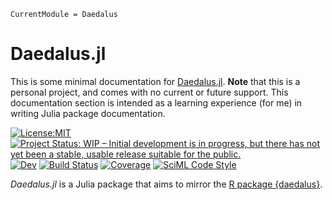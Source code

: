 ```@meta
CurrentModule = Daedalus
```

# Daedalus.jl

This is some minimal documentation for [Daedalus.jl](https://github.com/pratikunterwegs/Daedalus.jl).
**Note** that this is a personal project, and comes with no current or future support.
This documentation section is intended as a learning experience (for me) in writing Julia package documentation.

[![License:MIT](https://img.shields.io/badge/License-MIT-blue.svg)](https://opensource.org/licenses/MIT)
[![Project Status: WIP – Initial development is in progress, but there has not yet been a stable, usable release suitable for the public.](https://www.repostatus.org/badges/latest/wip.svg)](https://www.repostatus.org/#wip)
[![Dev](https://img.shields.io/badge/docs-dev-blue.svg)](https://pratikunterwegs.github.io/Daedalus.jl/dev/)
[![Build Status](https://github.com/pratikunterwegs/Daedalus.jl/actions/workflows/CI.yml/badge.svg?branch=main)](https://github.com/pratikunterwegs/Daedalus.jl/actions/workflows/CI.yml?query=branch%3Amain)
[![Coverage](https://codecov.io/gh/pratikunterwegs/Daedalus.jl/branch/main/graph/badge.svg)](https://codecov.io/gh/pratikunterwegs/Daedalus.jl)
[![SciML Code Style](https://img.shields.io/static/v1?label=code%20style&message=SciML&color=9558b2&labelColor=389826)](https://github.com/SciML/SciMLStyle)

_Daedalus.jl_ is a Julia package that aims to mirror the [R package {daedalus}](https://github.com/jameel-institute/daedalus).
